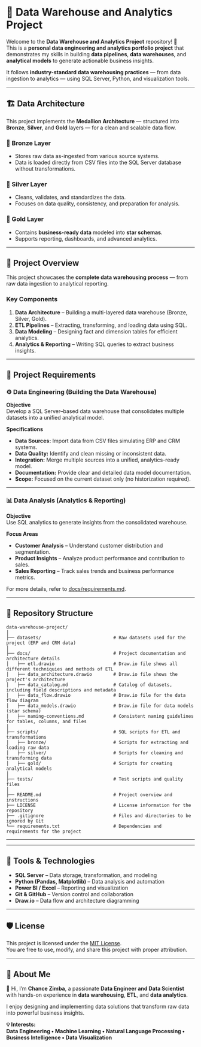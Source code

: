 # 🧠 Data Warehouse and Analytics Project

Welcome to the **Data Warehouse and Analytics Project** repository! 🚀  
This is a **personal data engineering and analytics portfolio project** that demonstrates my skills in building **data pipelines**, **data warehouses**, and **analytical models** to generate actionable business insights.  

It follows **industry-standard data warehousing practices** — from data ingestion to analytics — using SQL Server, Python, and visualization tools.

---

## 🏗️ Data Architecture

This project implements the **Medallion Architecture** — structured into **Bronze**, **Silver**, and **Gold** layers — for a clean and scalable data flow.

### 🔹 Bronze Layer
- Stores raw data as-ingested from various source systems.  
- Data is loaded directly from CSV files into the SQL Server database without transformations.

### 🔹 Silver Layer
- Cleans, validates, and standardizes the data.  
- Focuses on data quality, consistency, and preparation for analysis.

### 🔹 Gold Layer
- Contains **business-ready data** modeled into **star schemas**.  
- Supports reporting, dashboards, and advanced analytics.

---

## 📖 Project Overview

This project showcases the **complete data warehousing process** — from raw data ingestion to analytical reporting.

### Key Components
1. **Data Architecture** – Building a multi-layered data warehouse (Bronze, Silver, Gold).  
2. **ETL Pipelines** – Extracting, transforming, and loading data using SQL.  
3. **Data Modeling** – Designing fact and dimension tables for efficient analytics.  
4. **Analytics & Reporting** – Writing SQL queries to extract business insights.

---

## 🚀 Project Requirements

### ⚙️ Data Engineering (Building the Data Warehouse)

**Objective**  
Develop a SQL Server–based data warehouse that consolidates multiple datasets into a unified analytical model.

**Specifications**
- **Data Sources:** Import data from CSV files simulating ERP and CRM systems.  
- **Data Quality:** Identify and clean missing or inconsistent data.  
- **Integration:** Merge multiple sources into a unified, analytics-ready model.  
- **Documentation:** Provide clear and detailed data model documentation.  
- **Scope:** Focused on the current dataset only (no historization required).

---

### 📊 Data Analysis (Analytics & Reporting)

**Objective**  
Use SQL analytics to generate insights from the consolidated warehouse.

**Focus Areas**
- **Customer Analysis** – Understand customer distribution and segmentation.  
- **Product Insights** – Analyze product performance and contribution to sales.  
- **Sales Reporting** – Track sales trends and business performance metrics.

For more details, refer to [docs/requirements.md](docs/requirements.md).

---

## 📂 Repository Structure
```
data-warehouse-project/
│
├── datasets/                           # Raw datasets used for the project (ERP and CRM data)
│
├── docs/                               # Project documentation and architecture details
│   ├── etl.drawio                      # Draw.io file shows all different techniquies and methods of ETL
│   ├── data_architecture.drawio        # Draw.io file shows the project's architecture
│   ├── data_catalog.md                 # Catalog of datasets, including field descriptions and metadata
│   ├── data_flow.drawio                # Draw.io file for the data flow diagram
│   ├── data_models.drawio              # Draw.io file for data models (star schema)
│   ├── naming-conventions.md           # Consistent naming guidelines for tables, columns, and files
│
├── scripts/                            # SQL scripts for ETL and transformations
│   ├── bronze/                         # Scripts for extracting and loading raw data
│   ├── silver/                         # Scripts for cleaning and transforming data
│   ├── gold/                           # Scripts for creating analytical models
│
├── tests/                              # Test scripts and quality files
│
├── README.md                           # Project overview and instructions
├── LICENSE                             # License information for the repository
├── .gitignore                          # Files and directories to be ignored by Git
└── requirements.txt                    # Dependencies and requirements for the project
```
---


---

## 🧰 Tools & Technologies

- **SQL Server** – Data storage, transformation, and modeling  
- **Python (Pandas, Matplotlib)** – Data analysis and automation  
- **Power BI / Excel** – Reporting and visualization  
- **Git & GitHub** – Version control and collaboration  
- **Draw.io** – Data flow and architecture diagramming  

---

## 🛡️ License

This project is licensed under the [MIT License](LICENSE).  
You are free to use, modify, and share this project with proper attribution.

---

## 🌟 About Me

👋 Hi, I’m **Chance Zimba**, a passionate **Data Engineer and Data Scientist** with hands-on experience in **data warehousing**, **ETL**, and **data analytics**.  

I enjoy designing and implementing data solutions that transform raw data into powerful business insights.

**💡 Interests:**  
**Data Engineering • Machine Learning • Natural Language Processing • Business Intelligence • Data Visualization**




